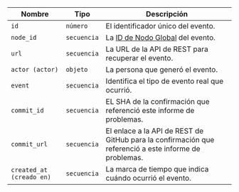 | Nombre                   | Tipo        | Descripción                                                                                           |
| ------------------------ | ----------- | ----------------------------------------------------------------------------------------------------- |
| `id`                     | `número`    | El identificador único del evento.                                                                    |
| `node_id`                | `secuencia` | La [ID de Nodo Global](/graphql/guides/using-global-node-ids) del evento.                             |
| `url`                    | `secuencia` | La URL de la API de REST para recuperar el evento.                                                    |
| `actor (actor)`          | `objeto`    | La persona que generó el evento.                                                                      |
| `event`                  | `secuencia` | Identifica el tipo de evento real que ocurrió.                                                        |
| `commit_id`              | `secuencia` | EL SHA de la confirmación que referenció este informe de problemas.                                   |
| `commit_url`             | `secuencia` | El enlace a la API de REST de GitHub para la confirmación que referenció a este informe de problemas. |
| `created_at (creado en)` | `secuencia` | La marca de tiempo que indica cuándo ocurrió el evento.                                               |
